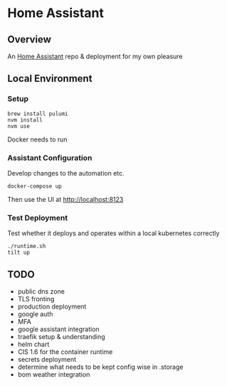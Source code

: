 # Home Assistant

## Overview

An [Home Assistant](https://www.home-assistant.io) repo & deployment for my own pleasure

## Local Environment

### Setup

```
brew install pulumi
nvm install
nvm use
```

Docker needs to run

### Assistant Configuration

Develop changes to the automation etc.
```
docker-compose up
```
Then use the UI at [http://localhost:8123](http://localhost:8123)

### Test Deployment

Test whether it deploys and operates within a local kubernetes correctly
```
./runtime.sh
tilt up
```

## TODO

- public dns zone
- TLS fronting
- production deployment
- google auth
- MFA
- google assistant integration
- traefik setup & understanding
- helm chart
- CIS 1.6 for the container runtime
- secrets deployment
- determine what needs to be kept config wise in .storage
- bom weather integration
